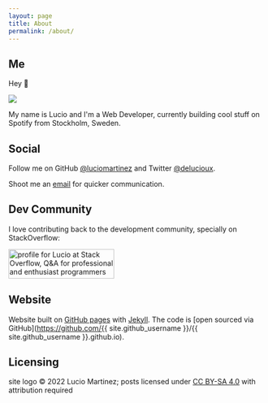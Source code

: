 ```yaml
---
layout: page
title: About
permalink: /about/
---
```

## Me
Hey 👋

![](https://i.stack.imgur.com/Zu2Ra.jpg?s=128&g=1)

My name is Lucio and I'm a Web Developer, currently building cool stuff on Spotify from Stockholm, Sweden.

## Social

Follow me on GitHub [@luciomartinez](https://github.com/luciomartinez) and Twitter [@delucioux](https://twitter.com/delucioux).

Shoot me an [email](mailto:martinezlucio.com@gmail.com) for quicker communication.

## Dev Community
I love contributing back to the development community, specially on StackOverflow:

<a href="https://stackoverflow.com/users/1505348/lucio"><img src="https://stackexchange.com/users/flair/1465637.png?theme=clean" width="208" height="58" alt="profile for Lucio at Stack Overflow, Q&amp;A for professional and enthusiast programmers" title="profile for Lucio at Stack Overflow, Q&amp;A for professional and enthusiast programmers"></a>

## Website
Website built on [GitHub pages](https://pages.github.com/) with [Jekyll](http://jekyllrb.com/).
The code is [open sourced via GitHub](https://github.com/{{ site.github_username }}/{{ site.github_username }}.github.io).

## Licensing
site logo © 2022 Lucio Martinez; posts licensed under <a rel="license" href="https://creativecommons.org/licenses/by-sa/4.0">CC BY-SA 4.0</a> with attribution required

